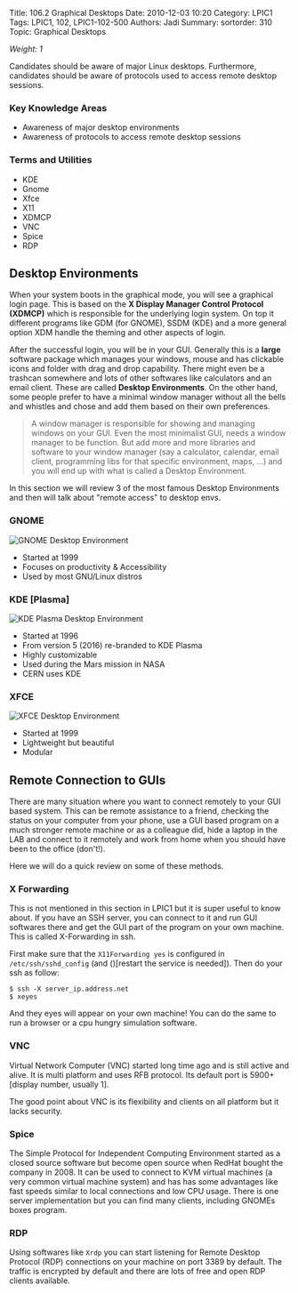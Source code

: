 Title: 106.2 Graphical Desktops
Date: 2010-12-03 10:20
Category: LPIC1
Tags: LPIC1, 102, LPIC1-102-500
Authors: Jadi
Summary: 
sortorder: 310
Topic:  Graphical Desktops


_Weight: 1_

Candidates should be aware of major Linux desktops. Furthermore, candidates should be aware of protocols used to access remote desktop sessions.

### Key Knowledge Areas

* Awareness of major desktop environments
* Awareness of protocols to access remote desktop sessions

### Terms and Utilities

* KDE
* Gnome
* Xfce
* X11
* XDMCP
* VNC
* Spice
* RDP

## Desktop Environments

When your system boots in the graphical mode, you will see a graphical login page. This is based on the **X Display Manager Control Protocol (XDMCP)** which is responsible for the underlying login system. On top it different programs like GDM (for GNOME), SSDM (KDE) and a more general option XDM handle the theming and other aspects of login.

After the successful login, you will be in your GUI. Generally this is a **large** software package which manages your windows, mouse and has clickable icons and folder with drag and drop capability. There might even be a trashcan somewhere and lots of other softwares like calculators and an email client. These are called **Desktop Environments**. On the other hand, some people prefer to have a minimal window manager without all the bells and whistles and chose and add them based on their own preferences.

> A window manager is responsible for showing and managing windows on your GUI. Even the most minimalist GUI, needs a window manager to be function. But add more and more libraries and software to your window manager (say a calculator, calendar, email client, programming libs for that specific environment, maps, ...) and you will end up with what is called a Desktop Environment.

In this section we will review 3 of the most famous Desktop Environments and then will talk about "remote access" to desktop envs.

### GNOME

![GNOME Desktop Environment](/images/gnome.png)

- Started at 1999
- Focuses on productivity & Accessibility
- Used by most GNU/Linux distros

### KDE [Plasma]
![KDE Plasma Desktop Environment](/images/plasma.png)

- Started at 1996
- From version 5 (2016) re-branded to KDE Plasma
- Highly customizable
- Used during the Mars mission in NASA
- CERN uses KDE

### XFCE
![XFCE Desktop Environment](/images/xfce.png)

- Started at 1999
- Lightweight but beautiful
- Modular

## Remote Connection to GUIs

There are many situation where you want to connect remotely to your GUI based system. This can be remote assistance to a friend, checking the status on your computer from your phone, use a GUI based program on a much stronger remote machine or as a colleague did, hide a laptop in the LAB and connect to it remotely and work from home when you should have been to the office (don't!). 

Here we will do a quick review on some of these methods.

### X Forwarding

This is not mentioned in this section in LPIC1 but it is super useful to know about. If you have an SSH server, you can connect to it and run GUI softwares there and get the GUI part of the program on your own machine. This is called X-Forwarding in ssh. 

First make sure that the `X11Forwarding yes` is configured in `/etc/ssh/sshd_config` (and ()[restart the service is needed]). Then do your ssh as follow:

```
$ ssh -X server_ip.address.net 
$ xeyes
```

And they eyes will appear on your own machine! You can do the same to run a browser or a cpu hungry simulation software.

### VNC
Virtual Network Computer (VNC) started long time ago and is still active and alive. It is multi platform and uses RFB protocol. Its default port is 5900+[display number, usually 1].

The good point about VNC is its flexibility and clients on all platform but it lacks security.

### Spice
The Simple Protocol for Independent Computing Environment started as a closed source software but become open source when RedHat bought the company in 2008. It can be used to connect to KVM virtual machines (a very common virtual machine system) and has has some advantages like fast speeds similar to local connections and low CPU usage. There is one server implementation but you can find many clients, including GNOMEs boxes program.

### RDP
Using softwares like `Xrdp` you can start listening for Remote Desktop Protocol (RDP) connections on your machine on port 3389 by default. The traffic is encrypted by default and there are lots of free and open RDP clients available.  